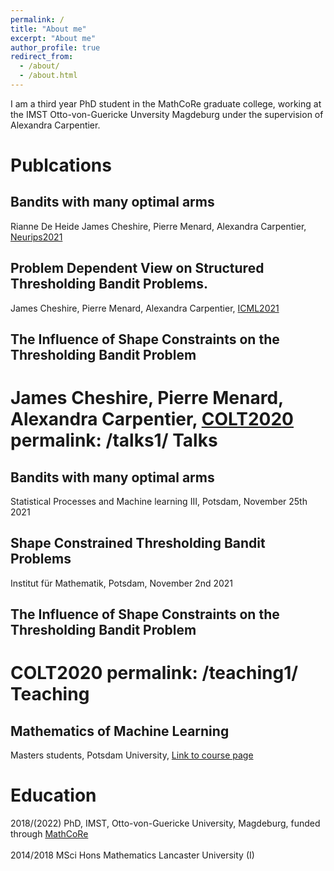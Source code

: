 ```yaml
---
permalink: /
title: "About me"
excerpt: "About me"
author_profile: true
redirect_from: 
  - /about/
  - /about.html
---
```


I am a third year PhD student in the MathCoRe graduate college, working at the IMST Otto-von-Guericke  Unversity Magdeburg under the supervision of Alexandra Carpentier.

Publcations
======

Bandits with many optimal arms
------
Rianne De Heide James Cheshire, Pierre Menard, Alexandra Carpentier, [Neurips2021](https://papers.nips.cc/paper/2021/hash/bd33f02c4e28615b5af2d24703e066d5-Abstract.html)

Problem Dependent View on Structured Thresholding Bandit Problems.
------
James Cheshire, Pierre Menard, Alexandra Carpentier, [ICML2021](http://proceedings.mlr.press/v139/cheshire21a.html)

The Influence of Shape Constraints on the Thresholding Bandit Problem
------
James Cheshire, Pierre Menard, Alexandra Carpentier, [COLT2020](http://proceedings.mlr.press/v125/cheshire20a/cheshire20a.pdf)
permalink: /talks1/
Talks
======
Bandits with many optimal arms
------
Statistical Processes and Machine learning III, Potsdam, November 25th 2021

Shape Constrained Thresholding Bandit Problems
------
Institut für Mathematik, Potsdam, November 2nd 2021

The Influence of Shape Constraints on the Thresholding Bandit Problem
------
COLT2020
permalink: /teaching1/
Teaching
======

Mathematics of Machine Learning
------
Masters students, Potsdam University, [Link to course page](https://puls.uni-potsdam.de/qisserver/rds?state=verpublish&status=init&publishid=91905&moduleCall=webInfo&publishConfFile=webInfo&publishSubDir=veranstaltung)

Education
======
2018/(2022) PhD, IMST, Otto-von-Guericke University, Magdeburg, funded through [MathCoRe](https://www.mathcore.ovgu.de/) <br/><br/> 2014/2018 MSci Hons Mathematics Lancaster University (I)
